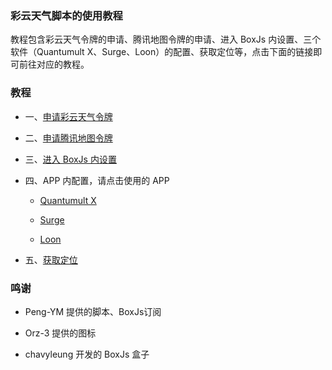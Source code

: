 ### 彩云天气脚本的使用教程

教程包含彩云天气令牌的申请、腾讯地图令牌的申请、进入 BoxJs 内设置、三个软件（Quantumult X、Surge、Loon）的配置、获取定位等，点击下面的链接即可前往对应的教程。

### 教程

- 一、[申请彩云天气令牌](https://github.com/chiupam/tutorial/blob/master/caiyun/caiyun_api.md)

- 二、[申请腾讯地图令牌](https://github.com/chiupam/tutorial/blob/master/caiyun/tencent_api.md)

- 三、[进入 BoxJs 内设置](https://github.com/chiupam/tutorial/blob/master/caiyun/BoxJS.md)

- 四、APP 内配置，请点击使用的 APP

  - [Quantumult X](https://github.com/chiupam/tutorial/blob/master/caiyun/QuantumultX.md) 

  - [Surge](https://github.com/chiupam/tutorial/blob/master/caiyun/Surge.md) 

  - [Loon](https://github.com/chiupam/tutorial/blob/master/caiyun/Loon.md)

- 五、[获取定位](https://github.com/chiupam/tutorial/blob/master/caiyun/location.md)

### 鸣谢

- Peng-YM 提供的脚本、BoxJs订阅

- Orz-3 提供的图标

- chavyleung 开发的 BoxJs 盒子
